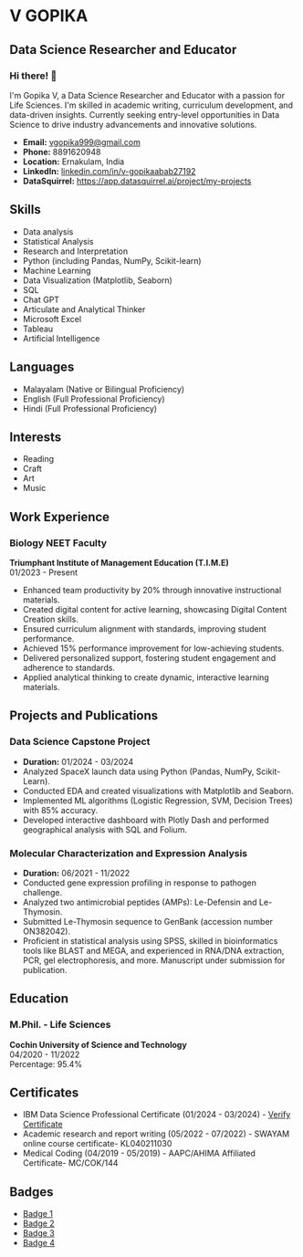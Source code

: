 # V GOPIKA
## Data Science Researcher and Educator

### Hi there! 👋

I'm Gopika V, a Data Science Researcher and Educator with a passion for Life Sciences. I'm skilled in academic writing, curriculum development, and data-driven insights. Currently seeking entry-level opportunities in Data Science to drive industry advancements and innovative solutions.

- **Email:** vgopika999@gmail.com
- **Phone:** 8891620948
- **Location:** Ernakulam, India
- **LinkedIn:** [linkedin.com/in/v-gopikaabab27192](linkedin.com/in/v-gopikaabab27192)
- **DataSquirrel:** https://app.datasquirrel.ai/project/my-projects
  
## Skills
- Data analysis
- Statistical Analysis
- Research and Interpretation
- Python (including Pandas, NumPy, Scikit-learn)
- Machine Learning
- Data Visualization (Matplotlib, Seaborn)
- SQL
- Chat GPT
- Articulate and Analytical Thinker
- Microsoft Excel
- Tableau
- Artificial Intelligence

## Languages
- Malayalam (Native or Bilingual Proficiency)
- English (Full Professional Proficiency)
- Hindi (Full Professional Proficiency)

## Interests
- Reading
- Craft
- Art
- Music

## Work Experience
### Biology NEET Faculty
**Triumphant Institute of Management Education (T.I.M.E)**\
01/2023 - Present

- Enhanced team productivity by 20% through innovative instructional materials.
- Created digital content for active learning, showcasing Digital Content Creation skills.
- Ensured curriculum alignment with standards, improving student performance.
- Achieved 15% performance improvement for low-achieving students.
- Delivered personalized support, fostering student engagement and adherence to standards.
- Applied analytical thinking to create dynamic, interactive learning materials.

## Projects and Publications
### Data Science Capstone Project
- **Duration:** 01/2024 - 03/2024
- Analyzed SpaceX launch data using Python (Pandas, NumPy, Scikit-Learn).
- Conducted EDA and created visualizations with Matplotlib and Seaborn.
- Implemented ML algorithms (Logistic Regression, SVM, Decision Trees) with 85% accuracy.
- Developed interactive dashboard with Plotly Dash and performed geographical analysis with SQL and Folium.

### Molecular Characterization and Expression Analysis
- **Duration:** 06/2021 - 11/2022
- Conducted gene expression profiling in response to pathogen challenge.
- Analyzed two antimicrobial peptides (AMPs): Le-Defensin and Le-Thymosin.
- Submitted Le-Thymosin sequence to GenBank (accession number ON382042).
- Proficient in statistical analysis using SPSS, skilled in bioinformatics tools like BLAST and MEGA, and experienced in RNA/DNA extraction, PCR, gel electrophoresis, and more. Manuscript under submission for publication.

## Education
### M.Phil. - Life Sciences
**Cochin University of Science and Technology**\
04/2020 - 11/2022\
Percentage: 95.4%

## Certificates
- IBM Data Science Professional Certificate (01/2024 - 03/2024) - [Verify Certificate](https://coursera.org/verify/professional-cert/KHW8WJ6LKKEL)
- Academic research and report writing (05/2022 - 07/2022) - SWAYAM online course certificate- KL040211030
- Medical Coding (04/2019 - 05/2019) - AAPC/AHIMA Affiliated Certificate- MC/COK/144

## Badges
- [Badge 1](https://www.credly.com/badges/122789df-93d7-46ec-a278-2d331435e50b)
- [Badge 2](https://www.credly.com/badges/1060d6dc-10b8-47af-99f9-6c00412851b0)
- [Badge 3](https://www.credly.com/badges/c086be7a-900b-4ccf-8297-5f58b8b4b5ba)
- [Badge 4](https://www.credly.com/badges/3d864999-6bf3-44cb-a373-af93f6193c73)
